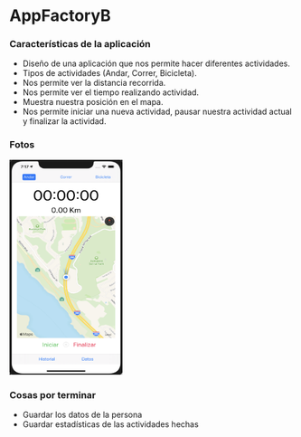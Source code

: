 # AppFactoryB

### Características de la aplicación

- Diseño de una aplicación que nos permite hacer diferentes actividades.
- Tipos de actividades (Andar, Correr, Bicicleta).
- Nos permite ver la distancia recorrida.
- Nos permite ver el tiempo realizando actividad.
- Muestra nuestra posición en el mapa.
- Nos permite iniciar una nueva actividad, pausar nuestra actividad actual y finalizar la actividad.

### Fotos

<img src="app.png" alt="Smiley face" height="380" width="200">

### Cosas por terminar

- Guardar los datos de la persona
- Guardar estadísticas de las actividades hechas
